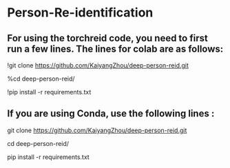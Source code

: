 # Person-Re-identification

## For using the torchreid code, you need to first run a few lines. The lines for colab are as follows:

!git clone https://github.com/KaiyangZhou/deep-person-reid.git

%cd deep-person-reid/

!pip install -r requirements.txt


## If you are using Conda, use the following lines :

git clone https://github.com/KaiyangZhou/deep-person-reid.git

cd deep-person-reid/

pip install -r requirements.txt

